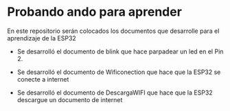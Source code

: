 # Probando ando para aprender
En este repositorio serán colocados los documentos que desarrolle para el aprendizaje de la ESP32

- Se desarrolló el documento de blink que hace parpadear un led en el Pin 2.

- Se desarrolló el documento de Wificonection que hace que la ESP32 se conecte a internet

- Se desarrolló el documento de DescargaWIFI que hace que la ESP32 descargue un documento de internet 
